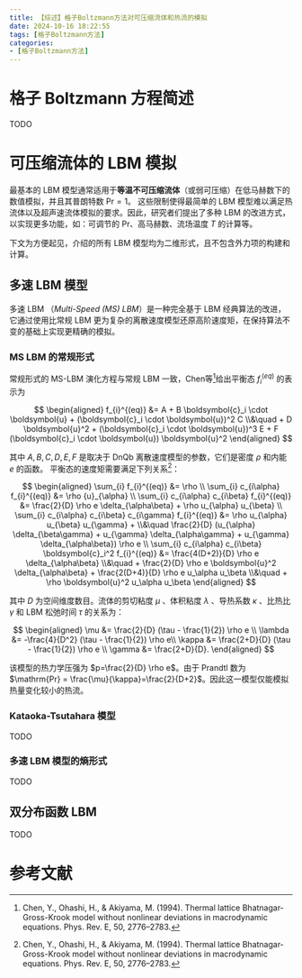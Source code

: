 ```yaml
---
title: 【综述】格子Boltzmann方法对可压缩流体和热流的模拟
date: 2024-10-16 18:22:55
tags: [格子Boltzmann方法]
categories:
- [格子Boltzmann方法]
---
```

<link rel="stylesheet" href="https://cdn.jsdelivr.net/npm/katex/dist/katex.min.css">
<!--Katex style sheet for mobile-->
<style type="text/css">
@media only screen and (max-width: 600px) {
  .katex-display > .katex {
    max-width: 100%;
    overflow-x: auto;
    overflow-y: hidden;
  }
}
</style>

# 格子 Boltzmann 方程简述

TODO

# 可压缩流体的 LBM 模拟

最基本的 LBM 模型通常适用于**等温不可压缩流体**（或弱可压缩）在低马赫数下的数值模拟，并且其普朗特数 $\mathrm{Pr}=1$。 这些限制使得最简单的 LBM 模型难以满足热流体以及超声速流体模拟的要求。因此，研究者们提出了多种 LBM 的改进方式，以实现更多功能，如：可调节的 $\mathrm{Pr}$、高马赫数、流场温度 $T$ 的计算等。

下文为方便起见，介绍的所有 LBM 模型均为二维形式，且不包含外力项的构建和计算。

## 多速 LBM 模型

多速 LBM （_Multi-Speed (MS) LBM_）是一种完全基于 LBM 经典算法的改进，它通过使用比常规 LBM 更为复杂的离散速度模型还原高阶速度矩，在保持算法不变的基础上实现更精确的模拟。

### MS LBM 的常规形式

常规形式的 MS-LBM 演化方程与常规 LBM 一致，Chen等[^MSLBM_chen_1994]给出平衡态 $f_{i}^{(eq)}$ 的表示为

$$
\begin{aligned}
  f_{i}^{(eq)} &= A + B \boldsymbol{c}_i \cdot \boldsymbol{u} + (\boldsymbol{c}_i \cdot \boldsymbol{u})^2 C 
  \\&\quad + D \boldsymbol{u}^2 + (\boldsymbol{c}_i \cdot \boldsymbol{u})^3 E + F (\boldsymbol{c}_i \cdot \boldsymbol{u}) \boldsymbol{u}^2
\end{aligned}
$$

其中 $A,B,C,D,E,F$ 是取决于 DnQb 离散速度模型的参数，它们是密度 $\rho$ 和内能 $e$ 的函数。 平衡态的速度矩需要满足下列关系[^MSLBM_chen_1994]：

$$
\begin{aligned}
  \sum_{i} f_{i}^{(eq)} &= \rho \\
  \sum_{i} c_{i\alpha} f_{i}^{(eq)} &= \rho {u}_{\alpha} \\
  \sum_{i} c_{i\alpha} c_{i\beta} f_{i}^{(eq)} &= \frac{2}{D} \rho e \delta_{\alpha\beta} + \rho u_{\alpha} u_{\beta} \\
  \sum_{i} c_{i\alpha} c_{i\beta} c_{i\gamma} f_{i}^{(eq)} &= \rho u_{\alpha} u_{\beta} u_{\gamma} + 
  \\&\quad \frac{2}{D} (u_{\alpha} \delta_{\beta\gamma} + u_{\gamma} \delta_{\alpha\gamma} + u_{\gamma} \delta_{\alpha\beta}) \rho e \\
  \sum_{i} c_{i\alpha} c_{i\beta} \boldsymbol{c}_i^2 f_{i}^{(eq)} &= \frac{4(D+2)}{D} \rho e \delta_{\alpha\beta}
  \\&\quad + \frac{2}{D} \rho e \boldsymbol{u}^2 \delta_{\alpha\beta} + \frac{2(D+4)}{D} \rho e u_\alpha u_\beta 
  \\&\quad + \rho \boldsymbol{u}^2 u_\alpha u_\beta 
\end{aligned}
$$

其中 $D$ 为空间维度数目。流体的剪切粘度 $\mu$ 、体积粘度 $\lambda$ 、导热系数 $\kappa$ 、比热比 $\gamma$ 和 LBM 松弛时间 $\tau$ 的关系为：

$$
\begin{aligned}
  \mu &= \frac{2}{D} (\tau - \frac{1}{2}) \rho e \\
\lambda &= -\frac{4}{D^2} (\tau - \frac{1}{2}) \rho e\\
\kappa &= \frac{2+D}{D} (\tau - \frac{1}{2}) \rho e \\
\gamma &= \frac{2+D}{D}.
\end{aligned}
$$

该模型的热力学压强为 $p=\frac{2}{D} \rho e$。由于 Prandtl 数为 $\mathrm{Pr} = \frac{\mu}{\kappa}=\frac{2}{D+2}$。因此这一模型仅能模拟热量变化较小的热流。

### Kataoka-Tsutahara 模型

TODO

### 多速 LBM 模型的熵形式

TODO

## 双分布函数 LBM

TODO


# 参考文献

[^MSLBM_chen_1994]: Chen, Y., Ohashi, H., & Akiyama, M. (1994). Thermal lattice Bhatnagar-Gross-Krook model without nonlinear deviations in macrodynamic equations. Phys. Rev. E, 50, 2776–2783.

